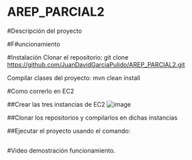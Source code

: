 # AREP_PARCIAL2

#Descripción del proyecto

#F#uncionamiento

#Instalación
Clonar el repositorio: git clone https://github.com/JuanDavidGarciaPulido/AREP_PARCIAL2.git

Compilar clases del proyecto: mvn clean install




#Como correrlo en EC2

##Crear las tres instancias de EC2
![image](https://github.com/user-attachments/assets/9fb3aa29-7a46-4c47-87f0-d6ea6411a5ba)

##Clonar los repositorios y compilarlos en dichas instancias

##Ejecutar el proyecto usando el comando: 

##


#Video demostración funcionamiento.


